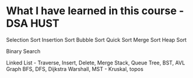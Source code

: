 # What I have learned in this course - DSA HUST

Selection Sort
Insertion Sort
Bubble Sort
Quick Sort
Merge Sort
Heap Sort

Binary Search

Linked List - Traverse, Insert, Delete, Merge
Stack, Queue
Tree, BST, AVL
Graph
BFS, DFS, Dijkstra
Warshall, MST - Kruskal, topos